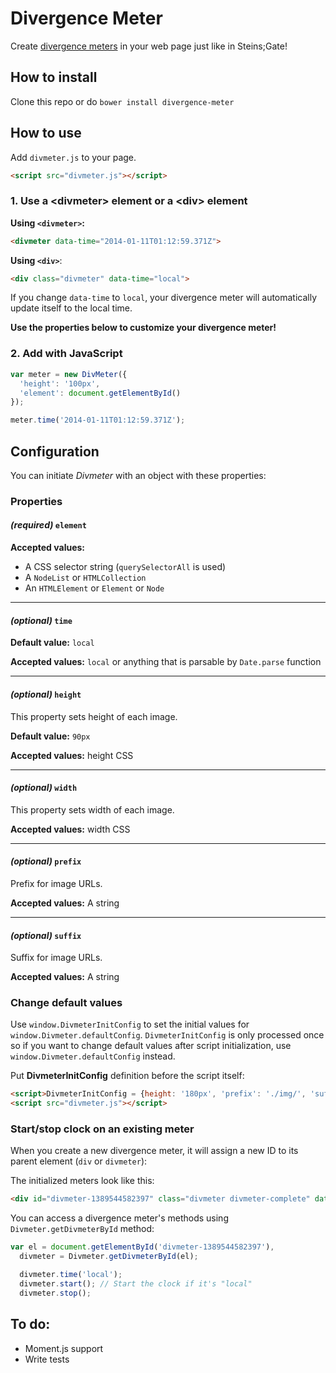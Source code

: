# Divergence Meter
Create [divergence meters](http://steins-gate.wikia.com/wiki/Divergence_Meter) in your web page just like in Steins;Gate!

## How to install
Clone this repo or do `bower install divergence-meter`

## How to use
Add `divmeter.js` to your page.
```html
<script src="divmeter.js"></script>
```
### 1. Use a &lt;divmeter&gt; element or a &lt;div&gt; element
**Using `<divmeter>`:**
```html
<divmeter data-time="2014-01-11T01:12:59.371Z">
```

**Using `<div>`**:
```html
<div class="divmeter" data-time="local">
```

If you change `data-time` to `local`, your divergence meter will automatically update itself to the local time.

**Use the properties below to customize your divergence meter!**

### 2. Add with JavaScript
```js
var meter = new DivMeter({
  'height': '100px',
  'element': document.getElementById()
});

meter.time('2014-01-11T01:12:59.371Z');
```

## Configuration
You can initiate *Divmeter* with an object with these properties:

### Properties
#### *(required)* `element`

**Accepted values:**

* A CSS selector string (`querySelectorAll` is used)
* A `NodeList` or `HTMLCollection`
* An `HTMLElement` or `Element` or `Node`

---
#### *(optional)* `time`

**Default value:** `local`

**Accepted values:** `local` or anything that is parsable by `Date.parse` function

---
#### *(optional)* `height`
This property sets height of each image.

**Default value:** `90px`

**Accepted values:** height CSS

---
#### *(optional)* `width`
This property sets width of each image.

**Accepted values:** width CSS

---
#### *(optional)* `prefix`
Prefix for image URLs.

**Accepted values:** A string

---
#### *(optional)* `suffix`
Suffix for image URLs.

**Accepted values:** A string

### Change default values
Use `window.DivmeterInitConfig` to set the initial values for `window.Divmeter.defaultConfig`. `DivmeterInitConfig` is
only processed once so if you want to change default values after script initialization,
use `window.Divmeter.defaultConfig` instead.

Put **DivmeterInitConfig** definition before the script itself:

```html
<script>DivmeterInitConfig = {height: '180px', 'prefix': './img/', 'suffix': '.jpg', time: 'local'};</script>
<script src="divmeter.js"></script>
```

### Start/stop clock on an existing meter
When you create a new divergence meter, it will assign a new ID to its parent element (`div` or `divmeter`):

The initialized meters look like this:
```html
<div id="divmeter-1389544582397" class="divmeter divmeter-complete" data-time="local">...</div>
```

You can access a divergence meter's methods using `Divmeter.getDivmeterById` method:
```js
var el = document.getElementById('divmeter-1389544582397'),
  divmeter = Divmeter.getDivmeterById(el);

  divmeter.time('local');
  divmeter.start(); // Start the clock if it's "local"
  divmeter.stop();
```

## To do:

* Moment.js support
* Write tests